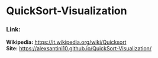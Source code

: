 # QuickSort-Visualization

### Link: 
**Wikipedia:** https://it.wikipedia.org/wiki/Quicksort   
**Site:** https://alexsantini10.github.io/QuickSort-Visualization/   
